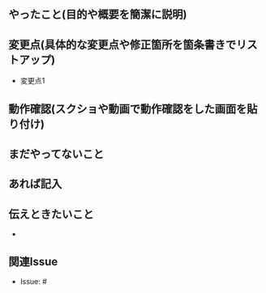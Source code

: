 ## やったこと(目的や概要を簡潔に説明)


## 変更点(具体的な変更点や修正箇所を箇条書きでリストアップ)
- 変更点1


## 動作確認(スクショや動画で動作確認をした画面を貼り付け)


## まだやってないこと
あれば記入
- 

## 伝えときたいこと
- 

## 関連Issue
- Issue: #